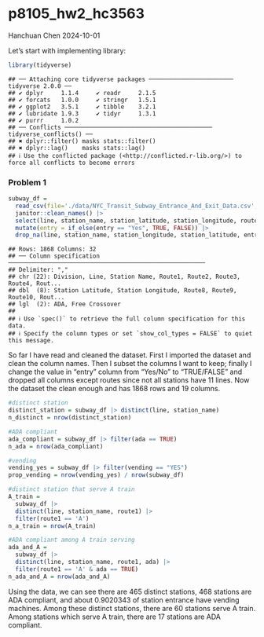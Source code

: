 p8105_hw2_hc3563
================
Hanchuan Chen
2024-10-01

Let’s start with implementing library:

``` r
library(tidyverse)
```

    ## ── Attaching core tidyverse packages ──────────────────────── tidyverse 2.0.0 ──
    ## ✔ dplyr     1.1.4     ✔ readr     2.1.5
    ## ✔ forcats   1.0.0     ✔ stringr   1.5.1
    ## ✔ ggplot2   3.5.1     ✔ tibble    3.2.1
    ## ✔ lubridate 1.9.3     ✔ tidyr     1.3.1
    ## ✔ purrr     1.0.2     
    ## ── Conflicts ────────────────────────────────────────── tidyverse_conflicts() ──
    ## ✖ dplyr::filter() masks stats::filter()
    ## ✖ dplyr::lag()    masks stats::lag()
    ## ℹ Use the conflicted package (<http://conflicted.r-lib.org/>) to force all conflicts to become errors

### Problem 1

``` r
subway_df =
  read_csv(file='./data/NYC_Transit_Subway_Entrance_And_Exit_Data.csv', na=c("NA",".","")) |>  
  janitor::clean_names() |> 
  select(line, station_name, station_latitude, station_longitude, route1:route11, entry, vending, entrance_type, ada) |> 
  mutate(entry = if_else(entry == "Yes", TRUE, FALSE)) |> 
  drop_na(line, station_name, station_longitude, station_latitude, entry, vending, entrance_type, ada)
```

    ## Rows: 1868 Columns: 32
    ## ── Column specification ────────────────────────────────────────────────────────
    ## Delimiter: ","
    ## chr (22): Division, Line, Station Name, Route1, Route2, Route3, Route4, Rout...
    ## dbl  (8): Station Latitude, Station Longitude, Route8, Route9, Route10, Rout...
    ## lgl  (2): ADA, Free Crossover
    ## 
    ## ℹ Use `spec()` to retrieve the full column specification for this data.
    ## ℹ Specify the column types or set `show_col_types = FALSE` to quiet this message.

So far I have read and cleaned the dataset. First I imported the dataset
and clean the column names. Then I subset the columns I want to keep;
finally I change the value in “entry” column from “Yes/No” to
“TRUE/FALSE” and dropped all columns except routes since not all
stations have 11 lines. Now the dataset the clean enough and has 1868
rows and 19 columns.

``` r
#distinct station
distinct_station = subway_df |> distinct(line, station_name)
n_distinct = nrow(distinct_station)

#ADA compliant
ada_compliant = subway_df |> filter(ada == TRUE)
n_ada = nrow(ada_compliant)

#vending
vending_yes = subway_df |> filter(vending == "YES")
prop_vending = nrow(vending_yes) / nrow(subway_df)

#distinct station that serve A train
A_train = 
  subway_df |> 
  distinct(line, station_name, route1) |> 
  filter(route1 == 'A')
n_a_train = nrow(A_train)

#ADA compliant among A train serving
ada_and_A = 
  subway_df |> 
  distinct(line, station_name, route1, ada) |> 
  filter(route1 == 'A' & ada == TRUE)
n_ada_and_A = nrow(ada_and_A)
```

Using the data, we can see there are 465 distinct stations, 468 stations
are ADA compliant, and about 0.9020343 of station entrance have vending
machines. Among these distinct stations, there are 60 stations serve A
train. Among stations which serve A train, there are 17 stations are ADA
compliant.
